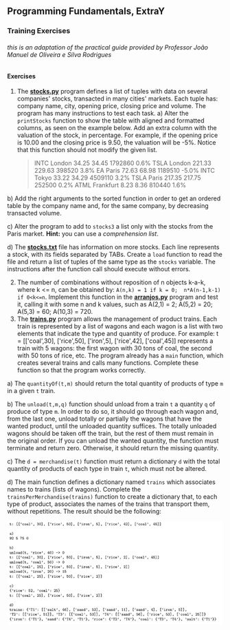 ## **Programming** Fundamentals, ExtraY

### Training Exercises

###### this is an adaptation of the practical guide provided by Professor João Manuel de Oliveira e Silva Rodrigues



#### Exercises

1. The [**stocks.py**](https://github.com/alexandradecarvalho/programming-fundamentals/blob/main/practical-classes/extraY/Jornadas.txt) program defines a list of tuples with data on several companies' stocks, transacted in many cities' markets. Each tuple has: company name, city, opening price, closing price and volume. The program has many instructions to test each task.
   a) Alter the `printStocks` function to show the table with aligned and formatted columns, as seen on the example below. Add an extra column with the valuation of the stock, in percentage. For example, if the opening price is 10.00 and the closing price is 9.50, the valuation will be -5%. Notice that this function should not modify the given list.
   
   > INTC	London		34.25		34.45 		1792860 	0.6%
   > TSLA	London    	221.33  	229.63   	398520 	  3.8%
   > EA		Paris	 		72.63    	68.98 		1189510 	-5.0%
   > INTC	Tokyo 	  	33.22    	34.29 		4509110 	3.2%
   > TSLA	Paris 			217.35  	217.75  	252500 	   0.2%
   > ATML   Frankfurt 	8.23 	 	8.36 	  	810440 	   1.6%



b) Add the right arguments to the sorted function in order to get an ordered table by the company name and, for the same company, by decreasing transacted volume.

c) Alter the program to add to `stocks3` a list only with the stocks from the Paris market. **Hint:** you can use a *comprehension list*.

d) The **[stocks.txt](https://github.com/alexandradecarvalho/programming-fundamentals/blob/main/practical-classes/extraY/stocks.txt)** file has information on more stocks. Each line represents a stock, with its fields separated by TABs. Create a `load` function to read the file and return a list of tuples of the same type as the `stocks` variable. The instructions after the function call should execute without errors.

2. The number of combinations without reposition of n objects k-a-k, where k <= n, can be obtained by: `A(n,k) = 1 if k = 0;  n*A(n-1,k-1)  if 0<k<=n`. Implement this function in the **[arranjos.py](https://github.com/alexandradecarvalho/programming-fundamentals/blob/main/practical-classes/extraY/arranjos.py)** program and test it, calling it with some n and k values, such as A(2,1) = 2; A(5,2) = 20; A(5,3) = 60; A(10,3) = 720.
3. The **[trains.py](https://github.com/alexandradecarvalho/programming-fundamentals/blob/main/practical-classes/extraY/trains.py)** program allows the management of product trains. Each train is represented by a list of wagons and each wagon is a list with two elements that indicate the type and quantity of produce. For example: t = [['coal',30], ['rice',50], ['iron',5], ['rice',42], ['coal',45]] represents a train with 5 wagons: the first wagon with 30 tons of coal, the second with 50 tons of rice, etc. The program already has a `main` function, which creates several trains and calls many functions. Complete these function so that the program works correctly.

a) The `quantityOf(t,m)` should return the total quantity of products of type `m` in a given `t` train.

b) The `unload(t,m,q)` function should unload from a train `t` a quantity `q` of produce of type `m`. In order to do so, it should go through each wagon and, from the last one, unload totally or partially the wagons that have the wanted product, until the unloaded quantity suffices. The totally unloaded wagons should be taken off the train, but the rest of them must remain in the original order. If you can unload the wanted quantity, the function must terminate and return zero. Otherwise, it should return the missing quantity. 

c) The `d = merchandise(t)` function must return a dictionary `d` with the total quantity of products of each type in train `t`, which must not be altered.

d) The main function defines a dictionary named `trains` which associates names to trains (lists of wagons). Complete the `trainsPerMerchandise(trains)` function to create a dictionary that, to each type of product, associates the names of the trains that transport them, without repetitions. The result should be the following:

<img src="../../img/finalex.png">
